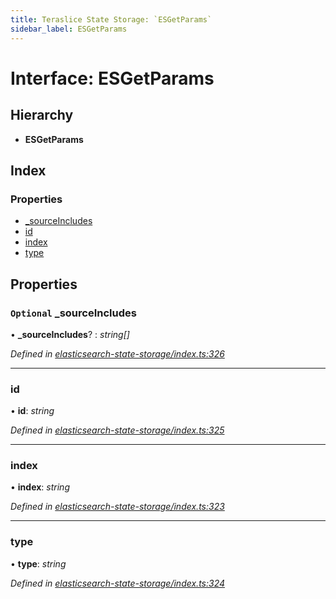 ```yaml
---
title: Teraslice State Storage: `ESGetParams`
sidebar_label: ESGetParams
---
```


# Interface: ESGetParams

## Hierarchy

* **ESGetParams**

## Index

### Properties

* [_sourceIncludes](esgetparams.md#optional-_sourceincludes)
* [id](esgetparams.md#id)
* [index](esgetparams.md#index)
* [type](esgetparams.md#type)

## Properties

### `Optional` _sourceIncludes

• **_sourceIncludes**? : *string[]*

*Defined in [elasticsearch-state-storage/index.ts:326](https://github.com/terascope/teraslice/blob/0ae31df4/packages/teraslice-state-storage/src/elasticsearch-state-storage/index.ts#L326)*

___

###  id

• **id**: *string*

*Defined in [elasticsearch-state-storage/index.ts:325](https://github.com/terascope/teraslice/blob/0ae31df4/packages/teraslice-state-storage/src/elasticsearch-state-storage/index.ts#L325)*

___

###  index

• **index**: *string*

*Defined in [elasticsearch-state-storage/index.ts:323](https://github.com/terascope/teraslice/blob/0ae31df4/packages/teraslice-state-storage/src/elasticsearch-state-storage/index.ts#L323)*

___

###  type

• **type**: *string*

*Defined in [elasticsearch-state-storage/index.ts:324](https://github.com/terascope/teraslice/blob/0ae31df4/packages/teraslice-state-storage/src/elasticsearch-state-storage/index.ts#L324)*
